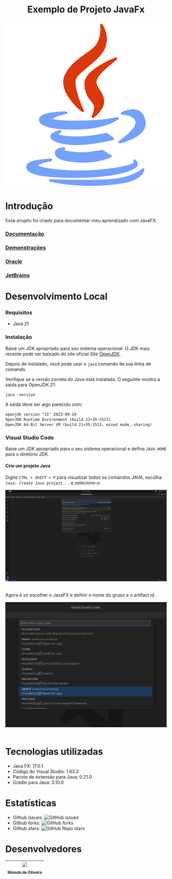 <h1 align="center">
  <p align="center">Exemplo de Projeto JavaFx</p>
  <a href="#introdução"><img src="./img/java.png" alt="Java"></a>
</h1>

# Introdução

Esse projeto foi criado para documentar meu aprendizado com JavaFX.

### [Documentação](https://openjfx.io/openjfx-docs/)

### [Demonstrações](https://openjfx.io/)

### [Oracle](https://docs.oracle.com/javase/8/javase-clienttechnologies.htm)

### [JetBrains](https://www.jetbrains.com/help/idea/javafx.html)

# Desenvolvimento Local

### Requisitos

- Java 21

### Instalação

Baixe um JDK apropriado para seu sistema operacional. O JDK mais recente pode ser baixado do site oficial Site [OpenJDK](https://jdk.java.net/21).

Depois de instalado, você pode usar o `java` comando da sua linha de comando.

Verifique se a versão correta do Java está instalada. O seguinte mostra a saída para OpenJDK 21:

    java -version

A saída deve ser algo parecido com:

    openjdk version "21" 2023-09-19
    OpenJDK Runtime Environment (build 21+35-2513)
    OpenJDK 64-Bit Server VM (build 21+35-2513, mixed mode, sharing)

### Visual Studio Code

Baixe um JDK apropriado para o seu sistema operacional e defina `JAVA_HOME` para o diretório JDK.

#### Crie um projeto Java

Digite `CTRL + SHIFT + P` para visualizar todos os comandos JAVA, escolha `Java: Create Java project...` e selecione-o.

<img src="./img/img1.png" alt="VS Code">
</br>
</br>

Agora é só escolher o JavaFX e definir o nome do grupo e o artifact id.

<img src="./img/img2.png" alt="VS Code">
</br>
</br>

# Tecnologias utilizadas

- Java FX: 17.0.1
- Código do Visual Studio: 1.63.2
- Pacote de extensão para Java: 0.21.0
- Gradle para Java: 3.10.0

# Estatísticas

- Github issues: ![GitHub issues](https://img.shields.io/github/issues/romulodeoliveira/JavaFX-Demo)
- Github forks: ![GitHub forks](https://img.shields.io/github/forks/romulodeoliveira/JavaFX-Demo)
- Github stars: ![GitHub Repo stars](https://img.shields.io/github/stars/romulodeoliveira/JavaFX-Demo)

# Desenvolvedores

| [<img src="https://avatars.githubusercontent.com/u/100490822?v=4" width=115><br><sub>Rômulo de Oliveira</sub>](https://github.com/romulodeoliveira) |
| :-------------------------------------------------------------------------------------------------------------------------------------------------: |
